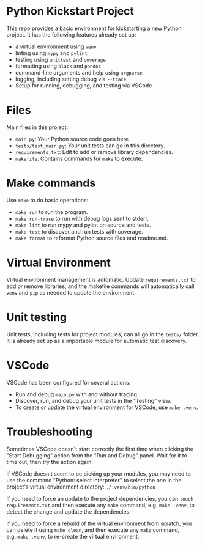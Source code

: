# Python Kickstart Project

This repo provides a basic environment for kickstarting a new Python
project. It has the following features already set up:

-   a virtual environment using `venv`
-   linting using `mypy` and `pylint`
-   testing using `unittest` and `coverage`
-   formatting using `black` and `pandoc`
-   command-line arguments and help using `argparse`
-   logging, including setting debug via `--trace`
-   Setup for running, debugging, and testing via VSCode

# Files

Main files in this project:

-   `main.py`: Your Python source code goes here.
-   `tests/test_main.py`: Your unit tests can go in this directory.
-   `requirements.txt`: Edit to add or remove library dependencies.
-   `makefile`: Contains commands for `make` to execute.

# Make commands

Use `make` to do basic operations:

-   `make run` to run the program.
-   `make run-trace` to run with debug logs sent to stderr.
-   `make lint` to run mypy and pylint on source and tests.
-   `make test` to discover and run tests with coverage.
-   `make format` to reformat Python source files and readme.md.

# Virtual Environment

Virtual environment management is automatic. Update `requirements.txt`
to add or remove libraries, and the makefile commands will automatically
call `venv` and `pip` as needed to update the environment.

# Unit testing

Unit tests, including tests for project modules, can all go in the
`tests/` folder. It is already set up as a importable module for
automatic test discovery.

# VSCode

VSCode has been configured for several actions:

-   Run and debug `main.py` with and without tracing.
-   Discover, run, and debug your unit tests in the "Testing" view.
-   To create or update the virtual environment for VSCode, use
    `make .venv`.

# Troubleshooting

Sometimes VSCode doesn't start correctly the first time when clicking
the "Start Debugging" action from the "Run and Debug" panel. Wait for it
to time out, then try the action again.

If VSCode doesn't seem to be picking up your modules, you may need to
use the command "Python: select interpreter" to select the one in the
project's virtual environment directory: `./.venv/bin/python`

If you need to force an update to the project dependencies, you can
`touch requirements.txt` and then execute any `make` command,
e.g. `make .venv`, to detect the change and update the dependencies.

If you need to force a rebuild of the virtual environment from scratch,
you can delete it using `make clean`, and then execute any `make`
command, e.g. `make .venv`, to re-create the virtual environment.
